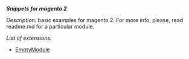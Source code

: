 ***Snippets for magento 2***

_Description:_ basic examples for magento 2.
For more info, please, read readme.md for a particular module.

_List of extensions:_

- [EmptyModule](https://github.com/eugene-petrov/magento2-empty-module)
